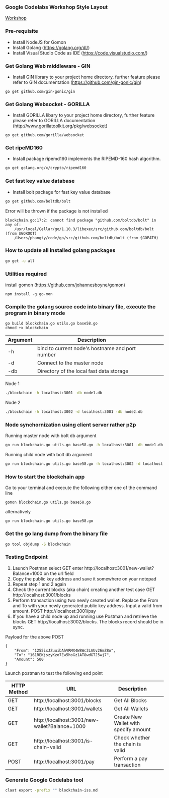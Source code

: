### Google Codelabs Workshop Style Layout

[Workshop](https://bit.ly/2MHxKmp)

### Pre-requisite

- Install NodeJS for Gomon
- Install Golang (https://golang.org/dl/)
- Install Visual Studio Code as IDE (https://code.visualstudio.com/)

### Get Golang Web middleware - GIN

- Install GIN library to your project home directory, further feature please refer to GIN documentation (https://github.com/gin-gonic/gin)

```
go get github.com/gin-gonic/gin
```

### Get Golang Websocket - GORILLA

- Install GORILLA libary to your project home directory, further feature please refer to GORILLA documentation (http://www.gorillatoolkit.org/pkg/websocket)

```
go get github.com/gorilla/websocket
```

### Get ripeMD160

- Install package ripemd160 implements the RIPEMD-160 hash algorithm.

```bash
go get golang.org/x/crypto/ripemd160
```

### Get fast key value database

- Install bolt package for fast key value database

```bash
go get github.com/boltdb/bolt
```

Error will be thrown if the package is not installed

```
blockchain.go:17:2: cannot find package "github.com/boltdb/bolt" in any of:
	/usr/local/Cellar/go/1.10.3/libexec/src/github.com/boltdb/bolt (from $GOROOT)
	/Users/phangty/code/go/src/github.com/boltdb/bolt (from $GOPATH)
```

### How to update all installed golang packages

```bash
go get -u all
```

### Utilities required

install gomon (https://github.com/johannesboyne/gomon)

```
npm install -g go-mon
```

### Compile the golang source code into binary file, execute the program in binary mode

```
go build blockchain.go utils.go base58.go
chmod +x blockchain
```

| Argument | Description                                     |     |     |     |
| -------- | ----------------------------------------------- | --- | --- | --- |
| -h       | bind to current node's hostname and port number |     |     |     |
| -d       | Connect to the master node                      |     |     |     |
| -db      | Directory of the local fast data storage        |     |     |     |

Node 1

```bash
./blockchain -h localhost:3001 -db node1.db
```

Node 2

```bash
./blockchain -h localhost:3002 -d localhost:3001 -db node2.db
```

### Node synchornization using client server rather p2p

Running master node with bolt db argument

```bash
go run blockchain.go utils.go base58.go -h localhost:3001 -db node1.db
```

Running child node with bolt db argument

```bash
go run blockchain.go utils.go base58.go -h localhost:3002 -d localhost:3001 -db node2.db
```

### How to start the blockchain app

Go to your terminal and execute the following either one of the command line

```
gomon blockchain.go utils.go base58.go
```

alternatively

```
go run blockchain.go utils.go base58.go
```

### Get the go lang dump from the binary file

```bash
go tool objdump -S blockchain
```

### Testing Endpoint

1. Launch Postman select GET enter http://localhost:3001/new-wallet?Balance=1000 on the url field
2. Copy the public key address and save it somewhere on your notepad
3. Repeat step 1 and 2 again
4. Check the current blocks (aka chain) creating another test case GET http://localhost:3001/blocks
5. Perform transaction using two newly created wallet. Replace the From and To with your newly generated public key address. Input a valid from amount. POST http://localhost:3001/pay
6. If you have a child node up and running use Postman and retrieve the blocks GET http://localhost:3002/blocks. The blocks record should be in sync.

Payload for the above POST

```
{
	"From": "1255ixJZuuibAhVRMX4W8Wc3LAUv26mZ8o",
	"To": "161REKjszyKzo7Ew5hoGz1AT8wdGTJ5wj7",
	"Amount": 500
}
```

Launch postman to test the following end point

| HTTP Method | URL                                           | Description                           |     |     |
| ----------- | --------------------------------------------- | ------------------------------------- | --- | --- |
| GET         | http://localhost:3001/blocks                  | Get All Blocks                        |     |     |
| GET         | http://localhost:3001/wallets                 | Get All Wallets                       |     |     |
| GET         | http://localhost:3001/new-wallet?Balance=1000 | Create New Wallet with specify amount |     |     |
| GET         | http://localhost:3001/is-chain-valid          | Check whether the chain is valid      |     |     |
| POST        | http://localhost:3001/pay                     | Perform a pay transaction             |     |     |

### Generate Google Codelabs tool

```bash
claat export -prefix "" blockchain-iss.md
```
